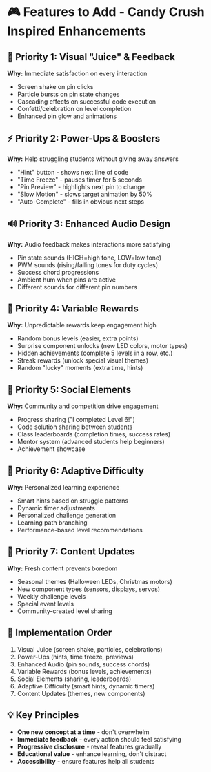 # 🎮 Features to Add - Candy Crush Inspired Enhancements

## 🎯 **Priority 1: Visual "Juice" & Feedback**
**Why:** Immediate satisfaction on every interaction
- Screen shake on pin clicks
- Particle bursts on pin state changes
- Cascading effects on successful code execution
- Confetti/celebration on level completion
- Enhanced pin glow and animations

## ⚡ **Priority 2: Power-Ups & Boosters**
**Why:** Help struggling students without giving away answers
- "Hint" button - shows next line of code
- "Time Freeze" - pauses timer for 5 seconds
- "Pin Preview" - highlights next pin to change
- "Slow Motion" - slows target animation by 50%
- "Auto-Complete" - fills in obvious next steps

## 🔊 **Priority 3: Enhanced Audio Design**
**Why:** Audio feedback makes interactions more satisfying
- Pin state sounds (HIGH=high tone, LOW=low tone)
- PWM sounds (rising/falling tones for duty cycles)
- Success chord progressions
- Ambient hum when pins are active
- Different sounds for different pin numbers

## 🎲 **Priority 4: Variable Rewards**
**Why:** Unpredictable rewards keep engagement high
- Random bonus levels (easier, extra points)
- Surprise component unlocks (new LED colors, motor types)
- Hidden achievements (complete 5 levels in a row, etc.)
- Streak rewards (unlock special visual themes)
- Random "lucky" moments (extra time, hints)

## 👥 **Priority 5: Social Elements**
**Why:** Community and competition drive engagement
- Progress sharing ("I completed Level 6!")
- Code solution sharing between students
- Class leaderboards (completion times, success rates)
- Mentor system (advanced students help beginners)
- Achievement showcase

## 🧠 **Priority 6: Adaptive Difficulty**
**Why:** Personalized learning experience
- Smart hints based on struggle patterns
- Dynamic timer adjustments
- Personalized challenge generation
- Learning path branching
- Performance-based level recommendations

## 🔄 **Priority 7: Content Updates**
**Why:** Fresh content prevents boredom
- Seasonal themes (Halloween LEDs, Christmas motors)
- New component types (sensors, displays, servos)
- Weekly challenge levels
- Special event levels
- Community-created level sharing

## 🚀 **Implementation Order**
1. Visual Juice (screen shake, particles, celebrations)
2. Power-Ups (hints, time freeze, previews)
3. Enhanced Audio (pin sounds, success chords)
4. Variable Rewards (bonus levels, achievements)
5. Social Elements (sharing, leaderboards)
6. Adaptive Difficulty (smart hints, dynamic timers)
7. Content Updates (themes, new components)

## 💡 **Key Principles**
- **One new concept at a time** - don't overwhelm
- **Immediate feedback** - every action should feel satisfying
- **Progressive disclosure** - reveal features gradually
- **Educational value** - enhance learning, don't distract
- **Accessibility** - ensure features help all students
